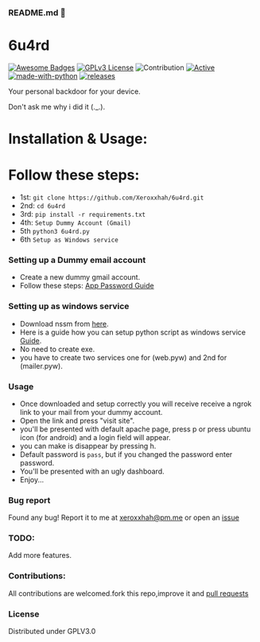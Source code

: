 ### README.md 👋
# 6u4rd
[![Awesome Badges](https://img.shields.io/badge/badges-awesome-green.svg)](https://github.com/Xeroxxhah/6u4rd)
[![GPLv3 License](https://img.shields.io/badge/License-GPL%20v3-yellow.svg)](https://opensource.org/licenses/)
![Contribution](https://img.shields.io/badge/Contributions-Welcome-<brightgreen>)
[![Active](http://img.shields.io/badge/Status-Active-green.svg)](https://github.com/Xeroxxhah)
[![made-with-python](https://img.shields.io/badge/Made%20with-Python-1f425f.svg)](https://www.python.org/)
[![releases](https://img.shields.io/github/release/Xeroxxhah/6u4rd.svg)](https://github.com/Xeroxxhah/6u4rd/releases)

Your personal backdoor for your device.

Don't ask me why i did it (._.).

# Installation & Usage:

# Follow these steps: 
- 1st: ```git clone https://github.com/Xeroxxhah/6u4rd.git```
- 2nd: ```cd 6u4rd```
- 3rd: ```pip install -r requirements.txt```
- 4th: ```Setup Dummy Account (Gmail)```
- 5th  ```python3 6u4rd.py```
- 6th  ```Setup as Windows service```


### Setting up a Dummy email account
- Create a new dummy gmail account.
- Follow these steps: [App Password Guide](https://support.google.com/mail/answer/185833?hl=en)

### Setting up as windows service
- Download nssm from [here](https://nssm.cc/download).
- Here is a guide how you can setup python script as windows service [Guide](https://www.mssqltips.com/sqlservertip/7325/how-to-run-a-python-script-windows-service-nssm/).
- No need to create exe.
- you have to create two services one for (web.pyw) and 2nd for (mailer.pyw).

### Usage
- Once downloaded and setup correctly you will receive receive a ngrok link to your mail from your dummy account.
- Open the link and press "visit site".
- you'll be presented with default apache page, press p or press ubuntu icon (for android) and a login field will appear.
- you can make is disappear by pressing h.
- Default password is ```pass```, but if you changed the password enter password.
- You'll be presented with an ugly dashboard.
- Enjoy...

### Bug report
Found any bug!
Report it to me at xeroxxhah@pm.me
or open an [issue](https://github.com/Xeroxxhah/6u4rd/issues)

### TODO:
Add more features.

### Contributions:
All contributions are welcomed.fork this repo,improve it and [pull requests](https://github.com/Xeroxxhah/6u4rd/pulls)
### License
Distributed under GPLV3.0
